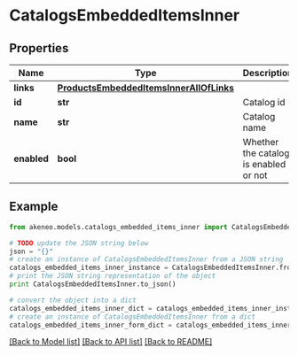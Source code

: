# CatalogsEmbeddedItemsInner


## Properties
Name | Type | Description | Notes
------------ | ------------- | ------------- | -------------
**links** | [**ProductsEmbeddedItemsInnerAllOfLinks**](ProductsEmbeddedItemsInnerAllOfLinks.md) |  | [optional] 
**id** | **str** | Catalog id | [optional] 
**name** | **str** | Catalog name | [optional] 
**enabled** | **bool** | Whether the catalog is enabled or not | [optional] [default to False]

## Example

```python
from akeneo.models.catalogs_embedded_items_inner import CatalogsEmbeddedItemsInner

# TODO update the JSON string below
json = "{}"
# create an instance of CatalogsEmbeddedItemsInner from a JSON string
catalogs_embedded_items_inner_instance = CatalogsEmbeddedItemsInner.from_json(json)
# print the JSON string representation of the object
print CatalogsEmbeddedItemsInner.to_json()

# convert the object into a dict
catalogs_embedded_items_inner_dict = catalogs_embedded_items_inner_instance.to_dict()
# create an instance of CatalogsEmbeddedItemsInner from a dict
catalogs_embedded_items_inner_form_dict = catalogs_embedded_items_inner.from_dict(catalogs_embedded_items_inner_dict)
```
[[Back to Model list]](../README.md#documentation-for-models) [[Back to API list]](../README.md#documentation-for-api-endpoints) [[Back to README]](../README.md)


